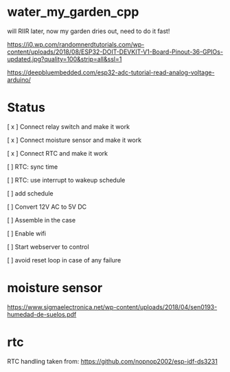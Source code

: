 # water_my_garden_cpp
will RIIR later, now my garden dries out, need to do it fast!

https://i0.wp.com/randomnerdtutorials.com/wp-content/uploads/2018/08/ESP32-DOIT-DEVKIT-V1-Board-Pinout-36-GPIOs-updated.jpg?quality=100&strip=all&ssl=1

https://deepbluembedded.com/esp32-adc-tutorial-read-analog-voltage-arduino/


# Status
[ x ] Connect relay switch and make it work

[ x ] Connect moisture sensor and make it work

[ x ] Connect RTC and make it work

[ ] RTC: sync time

[ ] RTC: use interrupt to wakeup schedule

[ ] add schedule

[ ] Convert 12V AC to 5V DC

[ ] Assemble in the case

[ ] Enable wifi

[ ] Start webserver to control

[ ] avoid reset loop in case of any failure
# moisture sensor
https://www.sigmaelectronica.net/wp-content/uploads/2018/04/sen0193-humedad-de-suelos.pdf

# rtc
RTC handling taken from:
https://github.com/nopnop2002/esp-idf-ds3231

